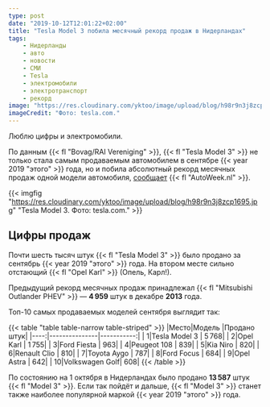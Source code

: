 ```yaml
---
type: post
date: "2019-10-12T12:01:22+02:00"
title: "Tesla Model 3 побила месячный рекорд продаж в Нидерландах"
tags:
    - Нидерланды
    - авто
    - новости
    - СМИ
    - Tesla
    - электромобили
    - электротранспорт
    - рекорд
image: "https://res.cloudinary.com/yktoo/image/upload/blog/h98r9n3j8zcp1695.jpg"
imageCredit: "Фото: tesla.com."
---
```


Люблю цифры и электромобили.

По данным {{< fl "Bovag/RAI Vereniging" >}}, {{< fl "Tesla Model 3" >}} не только стала самым продаваемым автомобилем в сентябре {{< year 2019 "этого" >}} года, но и побила абсолютный рекорд месячных продаж одной модели автомобиля, [сообщает](https://www.autoweek.nl/autonieuws/artikel/verkoopcijfers-tesla-model-3-schudt-markt-op/) {{< fl "AutoWeek.nl" >}}.

<!--more-->

{{< imgfig "https://res.cloudinary.com/yktoo/image/upload/blog/h98r9n3j8zcp1695.jpg" "Tesla Model 3. Фото: tesla.com." >}}

## Цифры продаж

Почти шесть тысяч штук {{< fl "Tesla Model 3" >}} было продано за сентябрь {{< year 2019 "этого" >}} года. На втором месте сильно отстающий {{< fl "Opel Karl" >}} (Опель, Карл!).

Предыдущий рекорд месячных продаж принадлежал {{< fl "Mitsubishi Outlander PHEV" >}} — **4 959** штук в декабре **2013** года.

Топ-10 самых продаваемых моделей сентября выглядит так:

{{< table "table table-narrow table-striped" >}}
|Место|Модель         |Продано штук|
|----:|---------------|-----------:|
|    1|Tesla Model 3  |       5 768|
|    2|Opel Karl      |       1 755|
|    3|Ford Fiesta    |         963|
|    4|Peugeot 108    |         839|
|    5|Kia Niro       |         820|
|    6|Renault Clio   |         810|
|    7|Toyota Aygo    |         787|
|    8|Ford Focus     |         684|
|    9|Opel Astra     |         642|
|   10|Volkswagen Golf|         608|
{{< /table >}}

По состоянию на 1 октября в Нидерландах было продано **13 587** штук {{< fl "Model 3" >}}. Если так пойдёт и дальше, {{< fl "Model 3" >}} станет также наиболее популярной маркой {{< year 2019 "этого" >}} года.
